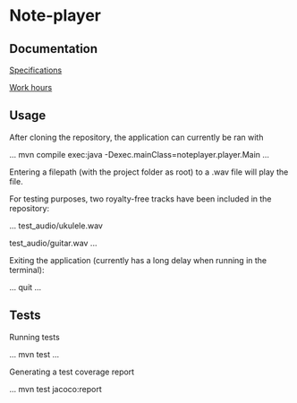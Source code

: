# Note-player



## Documentation

[Specifications](https://github.com/Teo44/ot-harjoitustyo/blob/master/documentation/specifications.md)

[Work hours](https://github.com/Teo44/ot-harjoitustyo/blob/master/documentation/work_hours.md)

## Usage

After cloning the repository, the application can currently be ran with 

...
mvn compile exec:java -Dexec.mainClass=noteplayer.player.Main
...

Entering a filepath (with the project folder as root) to a .wav file will play the file.

For testing purposes, two royalty-free tracks have been included in the repository:

...
test_audio/ukulele.wav

test_audio/guitar.wav
...

Exiting the application (currently has a long delay when running in the terminal):

...
quit
...

## Tests

Running tests

...
mvn test
...

Generating a test coverage report

...
mvn test jacoco:report
